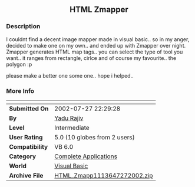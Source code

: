 ﻿<div align="center">

## HTML Zmapper


</div>

### Description

I couldnt find a decent image mapper made in visual basic.. so in my anger, decided to make one on my own.. and ended up with Zmapper over night. Zmapper generates HTML map tags.. you can select the type of tool you want.. it ranges from rectangle, cirlce and of course my favourite.. the polygon :p

please make a better one some one.. hope i helped..
 
### More Info
 


<span>             |<span>
---                |---
**Submitted On**   |2002-07-27 22:29:28
**By**             |[Yadu Rajiv](https://github.com/Planet-Source-Code/PSCIndex/blob/master/ByAuthor/yadu-rajiv.md)
**Level**          |Intermediate
**User Rating**    |5.0 (10 globes from 2 users)
**Compatibility**  |VB 6\.0
**Category**       |[Complete Applications](https://github.com/Planet-Source-Code/PSCIndex/blob/master/ByCategory/complete-applications__1-27.md)
**World**          |[Visual Basic](https://github.com/Planet-Source-Code/PSCIndex/blob/master/ByWorld/visual-basic.md)
**Archive File**   |[HTML\_Zmapp1113647272002\.zip](https://github.com/Planet-Source-Code/yadu-rajiv-html-zmapper__1-37309/archive/master.zip)








